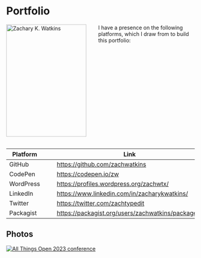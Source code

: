 # Portfolio

<img style="float:left;margin:0 2rem 2rem 0;" src="/profile-214x300.jpg" alt="Zachary K. Watkins" width="214" height="300" />

I have a presence on the following platforms, which I draw from to build this portfolio:

| Platform | | Link |
| --- | --- | --- |
| GitHub | &nbsp;&nbsp;&nbsp; | https://github.com/zachwatkins |
| CodePen | &nbsp;&nbsp;&nbsp; | https://codepen.io/zw |
| WordPress | &nbsp;&nbsp;&nbsp; | https://profiles.wordpress.org/zachwtx/ |
| LinkedIn | &nbsp;&nbsp;&nbsp; | https://www.linkedin.com/in/zacharykwatkins/ |
| Twitter | &nbsp;&nbsp;&nbsp; | https://twitter.com/zachtypedit |
| Packagist | &nbsp;&nbsp;&nbsp; | https://packagist.org/users/zachwatkins/packages/ |

## Photos

[![All Things Open 2023 conference](/img/gallery/53316525957_bba8a3c644_q.jpg)](/img/gallery/53316525957_bba8a3c644_c.jpg "All Things Open 2023 conference")
